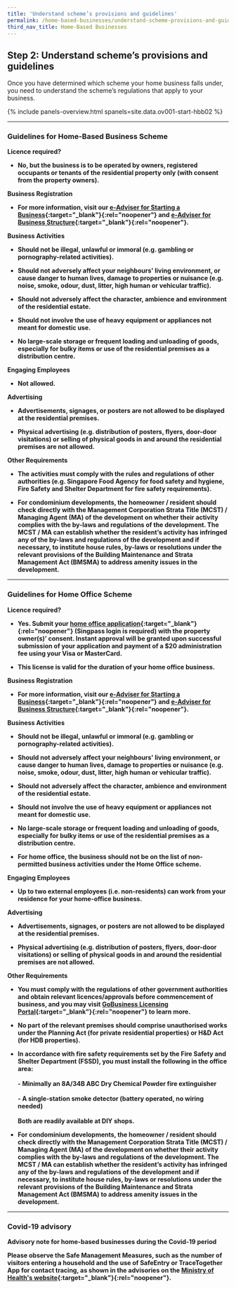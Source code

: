 ```yaml
---
title: 'Understand scheme’s provisions and guidelines'
permalink: /home-based-businesses/understand-scheme-provisions-and-guidelines/
third_nav_title: Home-Based Businesses
---
```


## Step 2: Understand scheme’s provisions and guidelines

Once you have determined which scheme your home business falls under, you need to understand the scheme’s regulations that apply to your business.

{% include panels-overview.html spanels=site.data.ov001-start-hbb02 %}

<hr>

<a name="home_based_biz_scheme_guidelines"></a>
### Guidelines for Home-Based Business Scheme

<b>Licence required?<b>

- No, but the business is to be operated by owners, registered occupants or tenants of the residential property only (with consent from the property owners).

<b>Business Registration</b>

- For more information, visit our [e-Adviser for Starting a Business](https://eadviser.gobusiness.gov.sg/startabusiness?src=hbb){:target="_blank"}{:rel="noopener"} and [e-Adviser for Business Structure](https://eadviser.gobusiness.gov.sg/businessstructure?src=hbb){:target="_blank"}{:rel="noopener"}. 

<b>Business Activities</b>

- Should not be illegal, unlawful or immoral (e.g. gambling or pornography-related activities).

- Should not adversely affect your neighbours' living environment, or cause danger to human lives, damage to properties or nuisance (e.g. noise, smoke, odour, dust, litter, high human or vehicular traffic).

- Should not adversely affect the character, ambience and environment of the residential estate.

- Should not involve the use of heavy equipment or appliances not meant for domestic use.

- No large-scale storage or frequent loading and unloading of goods, especially for bulky items or use of the residential premises as a distribution centre.

<b>Engaging Employees</b>

- Not allowed.

<b>Advertising</b>

- Advertisements, signages, or posters are not allowed to be displayed at the residential premises.

- Physical advertising (e.g. distribution of posters, flyers, door-door visitations) or selling of physical goods in and around the residential premises are not allowed.

<b>Other Requirements</b>

- The activities must comply with the rules and regulations of other authorities (e.g. Singapore Food Agency for food safety and hygiene, Fire Safety and Shelter Department for fire safety requirements).

- For condominium developments, the homeowner / resident should check directly with the Management Corporation Strata Title (MCST) / Managing Agent (MA) of the development on whether their activity complies with the by-laws and regulations of the development. The MCST / MA can establish whether the resident’s activity has infringed any of the by-laws and regulations of the development and if necessary, to institute house rules, by-laws or resolutions under the relevant provisions of the Building Maintenance and Strata Management Act (BMSMA) to address amenity issues in the development.

<hr>

<a name="home_office_scheme_guidelines"></a>
### Guidelines for Home Office Scheme

<b>Licence required?<b>

- Yes. Submit your [home office application](https://licence1.business.gov.sg/feportal/web/frontier/home){:target="_blank"}{:rel="noopener"} (Singpass login is required) with the property owner(s)’ consent. Instant approval will be granted upon successful submission of your application and payment of a $20 administration fee using your Visa or MasterCard.

- This license is valid for the duration of your home office business.

<b>Business Registration</b>

- For more information, visit our [e-Adviser for Starting a Business](https://eadviser.gobusiness.gov.sg/startabusiness?src=hbb){:target="_blank"}{:rel="noopener"} and [e-Adviser for Business Structure](https://eadviser.gobusiness.gov.sg/businessstructure?src=hbb){:target="_blank"}{:rel="noopener"}. 

<b>Business Activities</b>

- Should not be illegal, unlawful or immoral (e.g. gambling or pornography-related activities).

- Should not adversely affect your neighbours' living environment, or cause danger to human lives, damage to properties or nuisance (e.g. noise, smoke, odour, dust, litter, high human or vehicular traffic).

- Should not adversely affect the character, ambience and environment of the residential estate.

- Should not involve the use of heavy equipment or appliances not meant for domestic use.

- No large-scale storage or frequent loading and unloading of goods, especially for bulky items or use of the residential premises as a distribution centre.

- For home office, the business should not be on the list of non-permitted business activities under the Home Office scheme.

<b>Engaging Employees</b>

- Up to two external employees (i.e. non-residents) can work from your residence for your home-office business.

<b>Advertising</b>

- Advertisements, signages, or posters are not allowed to be displayed at the residential premises.

- Physical advertising (e.g. distribution of posters, flyers, door-door visitations) or selling of physical goods in and around the residential premises are not allowed.

<b>Other Requirements</b>

- You must comply with the regulations of other government authorities and obtain relevant licences/approvals before commencement of business, and you may visit [GoBusiness Licensing Portal](https://licence1.business.gov.sg/feportal/web/frontier/home){:target="_blank"}{:rel="noopener"} to learn more.

- No part of the relevant premises should comprise unauthorised works under the Planning Act (for private residential properties) or H&D Act (for HDB properties).

- In accordance with fire safety requirements set by the Fire Safety and Shelter Department (FSSD), you must install the following in the office area:<br><br>- Minimally an 8A/34B ABC Dry Chemical Powder fire extinguisher<br><br>- A single-station smoke detector (battery operated, no wiring needed)<br><br>Both are readily available at DIY shops.

- For condominium developments, the homeowner / resident should check directly with the Management Corporation Strata Title (MCST) / Managing Agent (MA) of the development on whether their activity complies with the by-laws and regulations of the development. The MCST / MA can establish whether the resident’s activity has infringed any of the by-laws and regulations of the development and if necessary, to institute house rules, by-laws or resolutions under the relevant provisions of the Building Maintenance and Strata Management Act (BMSMA) to address amenity issues in the development.

<hr>

<a name="covid-19-advisory"></a>
### Covid-19 advisory

<b>Advisory note for home-based businesses during the Covid-19 period</b>

Please observe the Safe Management Measures, such as the number of visitors entering a household and the use of SafeEntry or TraceTogether App for contact tracing, as shown in the advisories on the [Ministry of Health's website](https://www.moh.gov.sg/covid-19){:target="_blank"}{:rel="noopener"}.
